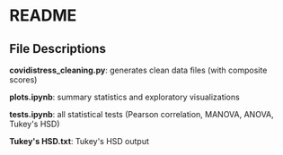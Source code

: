 # README 

## File Descriptions

**covidistress_cleaning.py**: generates clean data files (with composite scores)

**plots.ipynb**: summary statistics and exploratory visualizations

**tests.ipynb**: all statistical tests (Pearson correlation, MANOVA, ANOVA, Tukey's HSD)

**Tukey's HSD.txt**: Tukey's HSD output 
